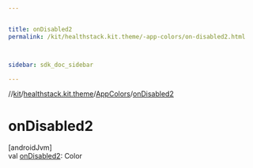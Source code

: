 ```yaml
---


title: onDisabled2
permalink: /kit/healthstack.kit.theme/-app-colors/on-disabled2.html



sidebar: sdk_doc_sidebar

---
```



//[kit](/kit.html)/[healthstack.kit.theme](../index.html)/[AppColors](index.html)/[onDisabled2](on-disabled2.html)



# onDisabled2



[androidJvm]\
val [onDisabled2](on-disabled2.html): Color






